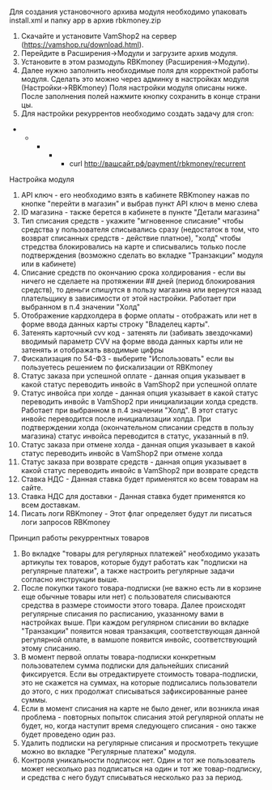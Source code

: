 Для создания установочного архива модуля необходимо упаковать install.xml и папку app в архив rbkmoney.zip

1. Скачайте и установите VamShop2 на сервер (https://vamshop.ru/download.html).
2. Перейдите в Расширения->Модули и загрузите архив модуля.
3. Установите в этом размодуль RBKmoney (Расширения->Модули).
4. Далее нужно заполнить необходимые поля для корректной работы модуля.
   Сделать это можно через админку в настройках модуля (Настройки->RBKmoney)
   Поля настройки модуля описаны ниже.
   После заполнения полей нажмите кнопку сохранить в конце страницы.
5. Для настройки рекуррентов необходимо создать задачу для cron:
* * * * * curl http://вашсайт.рф/payment/rbkmoney/recurrent

Настройка модуля

1) API ключ - его необходимо взять в кабинете RBKmoney нажав по кнопке "перейти в магазин" и выбрав пункт API ключ 
   в меню слева
2) ID магазина - также берется в кабинете в пункте "Детали магазина"
3) Тип списания средств - укажите "мгновенное списание" чтобы средства у пользователя списывались сразу
   (недостаток в том, что возврат списанных средств - действие платное),
   "холд" чтобы стредства блокировались на карте и списывались только после подтверждения
   (возможно сделать во вкладке "Транзакции" модуля или в кабинете)
4) Списание средств по окончанию срока холдирования - если вы ничего не сделаете на протяжении ## дней
   (период блокирования средств), то деньги спишутся в пользу магазина или вернутся назад плательщику
   в зависимости от этой настройки. Работает при выбранном в п.4 значении "Холд"
5) Отображение кардхолдера в форме оплаты - отображать или нет в форме ввода данных карты строку "Владелец карты".
6) Затенять карточный cvv код - затенять ли (забивать звездочками) вводимый параметр CVV на форме
   ввода данных карты или не затенять и отображать вводимые цифры
7) Фискализация по 54-ФЗ - выберите "Использовать" если вы пользуетесь решением по фискализации от RBKmoney
8) Статус заказа при успешной оплате - данная опция указывает в какой статус переводить инвойс в VamShop2 при успешной оплате
9) Статус инвойса при холде - данная опция указывает в какой статус переводить инвойс в VamShop2 при
   инициализации холда средств. Работает при выбранном в п.4 значении "Холд".
   В этот статус инвойс переводится после инициализации холда. При подтверждении холда
   (окончательном списании средств в пользу магазина) статус инвойса переводится в статус, указанный в п9.
10) Статус заказа при отмене холда - данная опция указывает в какой статус переводить инвойс в VamShop2 при отмене холда
11) Статус заказа при возврате средств - данная опция указывает в какой статус переводить инвойс в VamShop2 при возврате средств
12) Ставка НДС - Данная ставка будет применятся ко всем товарам на сайте.
13) Ставка НДС для доставки - Данная ставка будет применятся ко всем доставкам.
14) Писать логи RBKmoney - Этот флаг определяет будут ли писаться логи запросов RBKmoney

Принцип работы рекуррентных товаров

1) Во вкладке "товары для регулярных платежей" необходимо указать артикулы тех товаров, которые будут
   работать как "подписки на регулярные платежи", а также настроить регулярные задачи согласно инструкции выше. 
2) После покупки такого товара-подписки (не важно есть ли в корзине еще обычные товары или нет)
   с пользователя списываются средства в размере стоимости этого товара. Далее происходят регулярные
   списания по расписанию, указанному вами в настройках выше. При каждом регулярном списании во вкладке
   "Транзакции" появится новая транзакция, соответствующая данной регулярной оплате,
   в вамшопе появится инвойс, соответствующий этому списанию. 
3) В момент первой оплаты товара-подписки конкретным пользователем сумма подписки для дальнейших списаний фиксируется.
   Если вы отредактируете стоимость товара-подписки, это не скажется на суммах, на которые подписались
   пользователи до этого, с них продолжат списываться зафиксированные ранее суммы. 
4) Если в момент списания на карте не было денег, или возникла иная проблема - повторных попыток списания
   этой регулярной оплаты не будет, но, когда наступит время следующего списания - оно также будет проведено один раз. 
5) Удалить подписки на регулярные списания и просмотреть текущие можно во вкладке "Регулярные платежи" модуля. 
6) Контроля уникальности подписок нет. Один и тот же пользователь может несколько раз подписаться 
   на один и тот же товар-подписку, и средства с него будут списываться несколько раз за период.